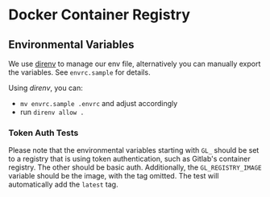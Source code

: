 # Docker Container Registry

## Environmental Variables

We use [direnv](https://direnv.net/) to manage our env file, alternatively you can manually export the variables. See `envrc.sample` for details.

Using _direnv_, you can:

* `mv envrc.sample .envrc` and adjust accordingly
* run `direnv allow .`

### Token Auth Tests

Please note that the environmental variables starting with `GL_` should be set to a registry that is using token authentication, such as Gitlab's container registry. The other should be basic auth. Additionally, the `GL_REGISTRY_IMAGE` variable should be the image, with the tag omitted. The test will automatically add the `latest` tag.
